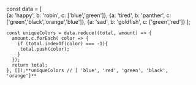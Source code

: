 const data = [  
{a: 'happy', b: 'robin', c: ['blue','green']},
{a: 'tired', b: 'panther', c: ['green','black','orange','blue']},
{a: 'sad', b: 'goldfish', c: ['green','red']}
]; 

```
const uniqueColors = data.reduce((total, amount) => {  
  amount.c.forEach( color => {  
    if (total.indexOf(color) === -1){  
     total.push(color);  
    }  
  });  
  return total;  
}, []);**uniqueColors // [ 'blue', 'red', 'green', 'black', 'orange']**

```